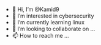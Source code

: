 - 👋 Hi, I’m @Kamid9
- 👀 I’m interested in cybersecurity 
- 🌱 I’m currently learning linux 
- 💞️ I’m looking to collaborate on ...
- 📫 How to reach me ...

<!---
Kamid9/Kamid9 is a ✨ special ✨ repository because its `README.md` (this file) appears on your GitHub profile.
You can click the Preview link to take a look at your changes.
--->
